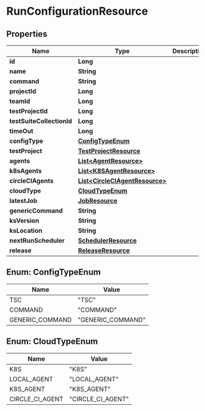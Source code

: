 # RunConfigurationResource

## Properties
Name | Type | Description | Notes
------------ | ------------- | ------------- | -------------
**id** | **Long** |  |  [optional]
**name** | **String** |  |  [optional]
**command** | **String** |  |  [optional]
**projectId** | **Long** |  |  [optional]
**teamId** | **Long** |  |  [optional]
**testProjectId** | **Long** |  |  [optional]
**testSuiteCollectionId** | **Long** |  |  [optional]
**timeOut** | **Long** |  |  [optional]
**configType** | [**ConfigTypeEnum**](#ConfigTypeEnum) |  |  [optional]
**testProject** | [**TestProjectResource**](TestProjectResource.md) |  |  [optional]
**agents** | [**List&lt;AgentResource&gt;**](AgentResource.md) |  |  [optional]
**k8sAgents** | [**List&lt;K8SAgentResource&gt;**](K8SAgentResource.md) |  |  [optional]
**circleCIAgents** | [**List&lt;CircleCIAgentResource&gt;**](CircleCIAgentResource.md) |  |  [optional]
**cloudType** | [**CloudTypeEnum**](#CloudTypeEnum) |  |  [optional]
**latestJob** | [**JobResource**](JobResource.md) |  |  [optional]
**genericCommand** | **String** |  |  [optional]
**ksVersion** | **String** |  |  [optional]
**ksLocation** | **String** |  |  [optional]
**nextRunScheduler** | [**SchedulerResource**](SchedulerResource.md) |  |  [optional]
**release** | [**ReleaseResource**](ReleaseResource.md) |  |  [optional]

<a name="ConfigTypeEnum"></a>
## Enum: ConfigTypeEnum
Name | Value
---- | -----
TSC | &quot;TSC&quot;
COMMAND | &quot;COMMAND&quot;
GENERIC_COMMAND | &quot;GENERIC_COMMAND&quot;

<a name="CloudTypeEnum"></a>
## Enum: CloudTypeEnum
Name | Value
---- | -----
K8S | &quot;K8S&quot;
LOCAL_AGENT | &quot;LOCAL_AGENT&quot;
K8S_AGENT | &quot;K8S_AGENT&quot;
CIRCLE_CI_AGENT | &quot;CIRCLE_CI_AGENT&quot;
